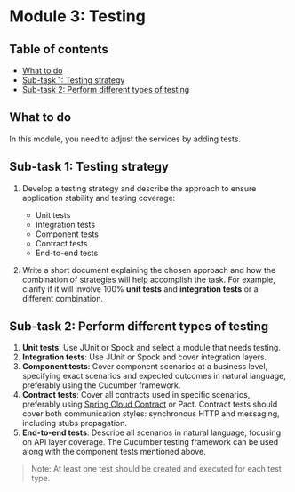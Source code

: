# Module 3: Testing

## Table of contents

- [What to do](#what-to-do)
- [Sub-task 1: Testing strategy](#sub-task-1-testing-strategy)
- [Sub-task 2: Perform different types of testing](#sub-task-2-perform-different-types-of-testing)

## What to do

In this module, you need to adjust the services by adding tests.

## Sub-task 1: Testing strategy

1. Develop a testing strategy and describe the approach to ensure application stability and testing coverage:
    - Unit tests
    - Integration tests
    - Component tests
    - Contract tests
    - End-to-end tests

2. Write a short document explaining the chosen approach and how the combination of strategies will help accomplish the task. For example, clarify if it will involve 100% **unit tests** and **integration tests** or a different combination.

## Sub-task 2: Perform different types of testing

1. **Unit tests**: Use JUnit or Spock and select a module that needs testing.
2. **Integration tests**: Use JUnit or Spock and cover integration layers.
3. **Component tests**: Cover component scenarios at a business level, specifying exact scenarios and expected outcomes in natural language, preferably using the Cucumber framework.
4. **Contract tests**: Cover all contracts used in specific scenarios, preferably using [Spring Cloud Contract](https://spring.io/projects/spring-cloud-contract) or Pact. Contract tests should cover both communication styles: synchronous HTTP and messaging, including stubs propagation.
5. **End-to-end tests**: Describe all scenarios in natural language, focusing on API layer coverage. The Cucumber testing framework can be used along with the component tests mentioned above.

> Note: At least one test should be created and executed for each test type.
